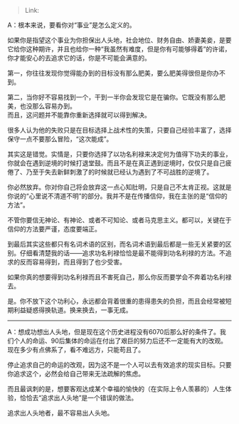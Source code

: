 > Link: 

A：根本来说，要看你对“事业”是怎么定义的。

如果你是指望这个事业为你担保出人头地，社会地位、财务自由、娇妻美妾，是要它给你这种期许，并且也给你一种“我虽然有难度，但是你有可能够得着”的许诺，你才能安心的去追求它的话，你是不可能会满意的。  
  
第一，你往往发现你觉得能办到的目标没有那么肥美，要么肥美得很但是你办不到。  
  
第二，当你好不容易找到一个，干到一半你会发现它是在骗你。它既没有那么肥美，也没那么容易办到。  
而且，这问题并不能靠你重新选择就可以得到解决。  
  
很多人认为他的失败只是在目标选择上战术性的失策，只要自己经验丰富了，选择保守一点不要那么冒险，“这次能成”。  
  
其实这是错觉。实情是，只要你选择了以功名利禄来决定何为值得下功夫的事业，你就会在遇到逆境的时候打退堂鼓。而且不是在真正遇到逆境时，仅仅只是自己疲倦了、乃至于失去新鲜刺激了的时候就已经认为遇到了不可战胜的逆境了。  
  
你必然放弃。你对你自己将会放弃这一点心知肚明，只是自己不太肯正视。这就是你说的“心里说不清道不明”的部分。我并不是在传播信仰，我在主张的是“信仰的方法”。  
  
不管你要信无神论、有神论、或者不可知论、或者马克思主义。都可以，关键在于信仰的方法要严谨，态度要端正。  
  
到最后其实这些都只有名词术语的区别，而名词术语到最后都是一些无关紧要的区别。仔细看清楚我的话——追求功名利禄恰恰是最不能得到功名利禄的方法。不追求的反而容易得到，而且得到了也少受害。  
  
如果你真的想要得到功名利禄而且不害死自己，那么你反而要学会不奔着功名利禄去。  
  
是。你不放下这个功利心，永远都会背着很重的患得患失的负担，而且会经常被短期利益疑惑得换轨道。换来换去，一事无成。

---

A：想成功想出人头地，但是现在这个历史进程没有6070后那么好的条件了。我们个人的命运、90后集体的命运在付出了艰巨的努力后还不一定能有大的改观。现在多少有点佛系了，看不难远方，只能苟且了。  
  
停止追求自己的命运的改观，因为这不是一个人可以去有效追求的现实目标。只要你追求这个，必然会给自己带来无法疏解的焦虑。  
  
而且最讽刺的是，想要客观达成某个幸福的愉快的（在实际上令人羡慕的）人生体验，恰恰去“追求出人头地”是一个错误的做法。  
  
追求出人头地者，最不容易出人头地。 